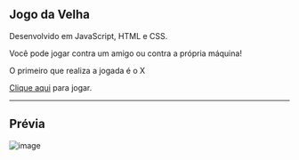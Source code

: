 ## Jogo da Velha 

Desenvolvido em JavaScript, HTML e CSS.

Você pode jogar contra um amigo ou contra a própria máquina!

O primeiro que realiza a jogada é o X

[Clique aqui](https://giovane-f16.github.io/jogo-da-velha/) para jogar.

<hr>

## Prévia

![image](https://user-images.githubusercontent.com/63614241/169922567-758f66d0-5c93-44ce-932e-3aafffc8367e.png)
